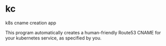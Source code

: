 # kc
k8s cname creation app

This program automatically creates a human-friendly Route53 CNAME for your kubernetes service, as specified by you.
